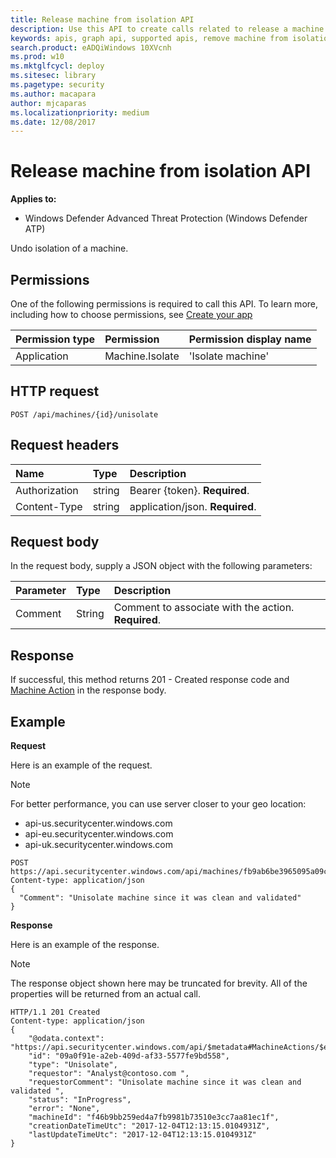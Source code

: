 ```yaml
---
title: Release machine from isolation API
description: Use this API to create calls related to release a machine from isolation.
keywords: apis, graph api, supported apis, remove machine from isolation
search.product: eADQiWindows 10XVcnh
ms.prod: w10
ms.mktglfcycl: deploy
ms.sitesec: library
ms.pagetype: security
ms.author: macapara
author: mjcaparas
ms.localizationpriority: medium
ms.date: 12/08/2017
---
```


# Release machine from isolation API

**Applies to:**

- Windows Defender Advanced Threat Protection (Windows Defender ATP)



Undo isolation of a machine.

## Permissions
One of the following permissions is required to call this API. To learn more, including how to choose permissions, see [Create your app](exposed-apis-windows-defender-advanced-threat-protection-new.md#create-an-app)

Permission type |	Permission	|	Permission display name
:---|:---|:---
Application |	Machine.Isolate |	'Isolate machine'

## HTTP request
```
POST /api/machines/{id}/unisolate
```

## Request headers

Name | Type | Description
:---|:---|:---
Authorization | string | Bearer {token}. **Required**.
Content-Type | string | application/json. **Required**.


## Request body
In the request body, supply a JSON object with the following parameters:

Parameter |	Type	| Description
:---|:---|:---
Comment |	String |	Comment to associate with the action. **Required**.

## Response
If successful, this method returns 201 - Created response code and [Machine Action](machineaction-windows-defender-advanced-threat-protection-new.md) in the response body.


## Example

**Request**

Here is an example of the request.

>[!NOTE]
>For better performance, you can use server closer to your geo location:
> - api-us.securitycenter.windows.com
> - api-eu.securitycenter.windows.com
> - api-uk.securitycenter.windows.com

```
POST https://api.securitycenter.windows.com/api/machines/fb9ab6be3965095a09c057be7c90f0a2/unisolate 
Content-type: application/json
{
  "Comment": "Unisolate machine since it was clean and validated"
}

```
**Response**

Here is an example of the response.

>[!NOTE]
>The response object shown here may be truncated for brevity. All of the properties will be returned from an actual call.

```
HTTP/1.1 201 Created
Content-type: application/json
{
    "@odata.context": "https://api.securitycenter.windows.com/api/$metadata#MachineActions/$entity",
    "id": "09a0f91e-a2eb-409d-af33-5577fe9bd558",
    "type": "Unisolate",
    "requestor": "Analyst@contoso.com ",
    "requestorComment": "Unisolate machine since it was clean and validated ",
    "status": "InProgress",
    "error": "None",
    "machineId": "f46b9bb259ed4a7fb9981b73510e3cc7aa81ec1f",
    "creationDateTimeUtc": "2017-12-04T12:13:15.0104931Z",
    "lastUpdateTimeUtc": "2017-12-04T12:13:15.0104931Z" 
}


```
